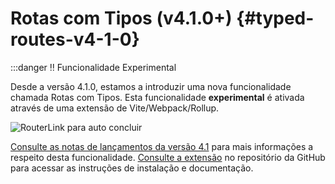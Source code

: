 # Rotas com Tipos (v4.1.0+) {#typed-routes-v4-1-0}

:::danger ‼️ Funcionalidade Experimental

Desde a versão 4.1.0, estamos a introduzir uma nova funcionalidade chamada Rotas com Tipos. Esta funcionalidade **experimental** é ativada através de uma extensão de Vite/Webpack/Rollup.

![RouterLink para auto concluir](https://user-images.githubusercontent.com/664177/176442066-c4e7fa31-4f06-4690-a49f-ed0fd880dfca.png)

[Consulte as notas de lançamentos da versão 4.1](https://github.com/vuejs/router/releases/tag/v4.1.0) para mais informações a respeito desta funcionalidade.
[Consulte a extensão](https://github.com/posva/unplugin-vue-router) no repositório da GitHub para acessar as instruções de instalação e documentação.
